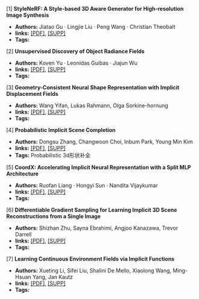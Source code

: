 [1] **StyleNeRF: A Style-based 3D Aware Generator for High-resolution Image Synthesis**  
  - **Authors:** Jiatao Gu · Lingjie Liu · Peng Wang · Christian Theobalt
  - **links:** [[PDF]](https://openreview.net/pdf?id=iUuzzTMUw9K), [[SUPP]](https://openreview.net/attachment?id=iUuzzTMUw9K&name=supplementary_material)
  - **Tags:**

[2] **Unsupervised Discovery of Object Radiance Fields**  
  - **Authors:** Koven Yu · Leonidas Guibas · Jiajun Wu
  - **links:** [[PDF]](https://openreview.net/pdf?id=rwE8SshAlxw), [[SUPP]](https://openreview.net/attachment?id=rwE8SshAlxw&name=supplementary_material)
  - **Tags:**

[3] **Geometry-Consistent Neural Shape Representation with Implicit Displacement Fields**  
  - **Authors:** Wang Yifan, Lukas Rahmann, Olga Sorkine-hornung
  - **links:** [[PDF]](https://openreview.net/pdf?id=yhCp5RcZD7), [[SUPP]](https://openreview.net/attachment?id=yhCp5RcZD7&name=supplementary_material)
  - **Tags:**

[4] **Probabilistic Implicit Scene Completion**  
  - **Authors:** Dongsu Zhang, Changwoon Choi, Inbum Park, Young Min Kim
  - **links:** [[PDF]](https://openreview.net/pdf?id=BnQhMqDfcKG), [[SUPP]]()
  - **Tags:** Probabilistic 3d形状补全

[5] **CoordX: Accelerating Implicit Neural Representation with a Split MLP Architecture**  
  - **Authors:** Ruofan Liang · Hongyi Sun · Nandita Vijaykumar
  - **links:** [[PDF]](https://openreview.net/pdf?id=oAy7yPmdNz), [[SUPP]]()
  - **Tags:**

[6] **Differentiable Gradient Sampling for Learning Implicit 3D Scene Reconstructions from a Single Image**  
  - **Authors:** Shizhan Zhu, Sayna Ebrahimi, Angjoo Kanazawa, Trevor Darrell
  - **links:** [[PDF]](https://openreview.net/pdf?id=U8pbd00cCWB), [[SUPP]]()
  - **Tags:**

[7] **Learning Continuous Environment Fields via Implicit Functions**  
  - **Authors:** Xueting Li, Sifei Liu, Shalini De Mello, Xiaolong Wang, Ming-Hsuan Yang, Jan Kautz
  - **links:** [[PDF]](https://openreview.net/pdf?id=3ILxkQ7yElm), [[SUPP]](https://openreview.net/attachment?id=3ILxkQ7yElm&name=supplementary_material)
  - **Tags:**

